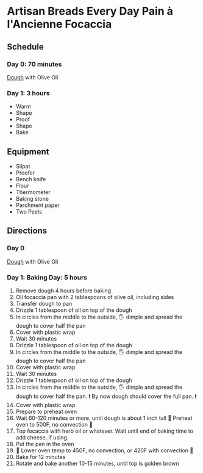 # Artisan Breads Every Day Pain à l'Ancienne Focaccia

## Schedule

### Day 0: 70 minutes

[Dough](./dough.md) with Olive Oil

### Day 1: 3 hours

- Warm
- Shape
- Proof
- Shape
- Bake

## Equipment

- Silpat
- Proofer
- Bench knife
- Flour
- Thermometer
- Baking stone
- Parchment paper
- Two Peels

## Directions

### Day 0

[Dough](./dough.md) with Olive Oil

### Day 1: Baking Day: 5 hours

1. Remove dough 4 hours before baking
2. Oil focaccia pan with 2 tablespoons of olive oil, including sides
3. Transfer dough to pan
4. Drizzle 1 tablespoon of oil on top of the dough
5. In circles from the middle to the outside, 🖐️ dimple and spread the dough to cover half the pan
6. Cover with plastic wrap
7. Wait 30 minutes
8. Drizzle 1 tablespoon of oil on top of the dough
9. In circles from the middle to the outside, 🖐️ dimple and spread the dough to cover half the pan
10. Cover with plastic wrap
11. Wait 30 minutes
12. Drizzle 1 tablespoon of oil on top of the dough
13. In circles from the middle to the outside, 🖐️ dimple and spread the dough to cover half the pan. ❗️ By now dough should cover the full pan. ❗️
14. Cover with plastic wrap
15. Prepare to preheat oven
16. Wait 60-120 minutes or more, until dough is about 1 inch tall 🚨 Preheat oven to 500F, no convection 🚨
17. Top focaccia with herb oil or whatever. Wait until end of baking time to add cheese, if using.
18. Put the pan in the oven
19. 🚨 Lower oven temp to 450F, no convection, or 420F with convection 🚨
20. Bake for 12 minutes
21. Rotate and bake another 10-15 minutes, until top is golden brown
